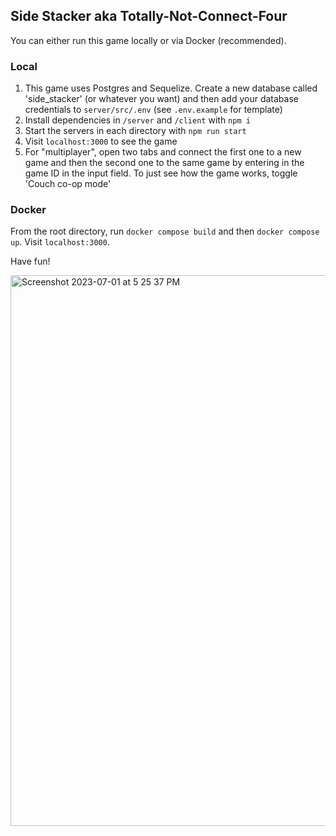## Side Stacker aka Totally-Not-Connect-Four

You can either run this game locally or via Docker (recommended).

### Local 

1. This game uses Postgres and Sequelize. Create a new database called 'side_stacker' (or whatever you want) and then add your database credentials to `server/src/.env` (see `.env.example` for template)
2. Install dependencies in `/server` and `/client` with `npm i`
3. Start the servers in each directory with `npm run start`
4. Visit `localhost:3000` to see the game
5. For "multiplayer", open two tabs and connect the first one to a new game and then the second one to the same game by entering in the game ID in the input field. To just see how the game works, toggle 'Couch co-op mode'

### Docker

From the root directory, run `docker compose build` and then `docker compose up`. Visit `localhost:3000`.

Have fun!

<img width="881" alt="Screenshot 2023-07-01 at 5 25 37 PM" src="https://github.com/trandromeda/side-stacker/assets/8782432/40195aa9-41a3-4854-95ae-9ef8dcc0ec50">
